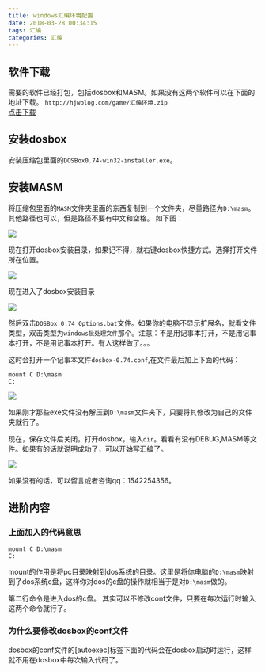 ```yaml
---
title: windows汇编环境配置
date: 2018-03-28 00:34:15
tags: 汇编
categories: 汇编
---
```


## 软件下载
需要的软件已经打包，包括dosbox和MASM。如果没有这两个软件可以在下面的地址下载。
`http://hjwblog.com/game/汇编环境.zip`    
[点击下载](http://hjwblog.com/game/汇编环境.zip)

## 安装dosbox

安装压缩包里面的`DOSBox0.74-win32-installer.exe`。

## 安装MASM

将压缩包里面的`MASM`文件夹里面的东西复制到一个文件夹，尽量路径为`D:\masm`。其他路径也可以，但是路径不要有中文和空格。
如下图：

![](https://github.com/1542254356/FigureBed/blob/master/%E6%B1%87%E7%BC%96/windows%E6%B1%87%E7%BC%96%E7%8E%AF%E5%A2%83%E9%85%8D%E7%BD%AE/1masm%E6%96%87%E4%BB%B6%E5%A4%B9.png?raw=true)

现在打开dosbox安装目录，如果记不得，就右键dosbox快捷方式。选择打开文件所在位置。

![](https://github.com/1542254356/FigureBed/blob/master/%E6%B1%87%E7%BC%96/windows%E6%B1%87%E7%BC%96%E7%8E%AF%E5%A2%83%E9%85%8D%E7%BD%AE/2%E5%8F%B3%E9%94%AE%E5%88%97%E8%A1%A8.png?raw=true)

现在进入了dosbox安装目录

![](https://github.com/1542254356/FigureBed/blob/master/%E6%B1%87%E7%BC%96/windows%E6%B1%87%E7%BC%96%E7%8E%AF%E5%A2%83%E9%85%8D%E7%BD%AE/3dosbox%E5%AE%89%E8%A3%85%E7%9B%AE%E5%BD%95.jpeg?raw=true)

然后双击`DOSBox 0.74 Options.bat`文件。如果你的电脑不显示扩展名，就看文件类型，双击类型为`windows批处理文件`那个。注意：不是用记事本打开，不是用记事本打开，不是用记事本打开。有人这样做了。。。

这时会打开一个记事本文件`dosbox-0.74.conf`,在文件最后加上下面的代码：

```shell
mount C D:\masm
C:
```

![](https://github.com/1542254356/FigureBed/blob/master/%E6%B1%87%E7%BC%96/windows%E6%B1%87%E7%BC%96%E7%8E%AF%E5%A2%83%E9%85%8D%E7%BD%AE/4conf%E6%96%87%E4%BB%B6%E5%A4%B9.jpeg?raw=true)

如果刚才那些exe文件没有解压到`D:\masm`文件夹下，只要将其修改为自己的文件夹就行了。

现在，保存文件后关闭，打开dosbox，输入`dir`。看看有没有DEBUG,MASM等文件。如果有的话就说明成功了，可以开始写汇编了。

![](https://github.com/1542254356/FigureBed/blob/master/%E6%B1%87%E7%BC%96/windows%E6%B1%87%E7%BC%96%E7%8E%AF%E5%A2%83%E9%85%8D%E7%BD%AE/5dosbox%E7%95%8C%E9%9D%A2.jpeg?raw=true)

如果没有的话，可以留言或者咨询qq：1542254356。

## 进阶内容

### 上面加入的代码意思

```shell
mount C D:\masm
C:
```

mount的作用是将pc目录映射到dos系统的目录。这里是将你电脑的`D:\masm`映射到了dos系统c盘，这样你对dos的c盘的操作就相当于是对`D:\masm`做的。

第二行命令是进入dos的c盘。
其实可以不修改conf文件，只要在每次运行时输入这两个命令就行了。

### 为什么要修改dosbox的conf文件

dosbox的conf文件的[autoexec]标签下面的代码会在dosbox启动时运行，这样就不用在dosbox中每次输入代码了。
